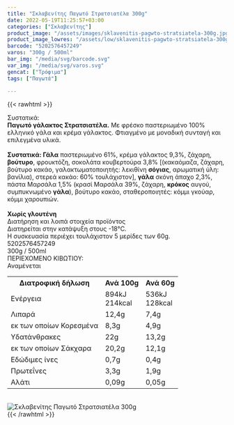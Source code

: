 ```yaml
---
title: "Σκλαβενίτης Παγωτό Στρατσιατέλα 300g"
date: 2022-05-19T11:25:57+03:00
categories: ["Σκλαβενίτης"]
product_image: "/assets/images/sklavenitis-pagwto-stratsiatela-300g.jpg"
product_image_lowres: "/assets/low/sklavenitis-pagwto-stratsiatela-300g.jpg"
barcode: "5202576457249"
varos: "300g / 500ml"
bar_img: "/media/svg/barcode.svg"
var_img: "/media/svg/varos.svg"
gencat: ["Τρόφιμα"]
tags: ["Παγωτά"]

---
```

{{< rawhtml >}}

<div class="sload577"><div class="product"><div id="sistatika">Συστατικά:</div><div class="alltext"><b>Παγωτό γάλακτος Στρατσιατέλα.</b> Με φρέσκο παστεριωμένο 100% ελληνικό γάλα και κρέμα γάλακτος. Φτιαγμένο με μοναδική συνταγή και επιλεγμένα υλικά.<br><br><b>Συστατικά: Γάλα</b> παστεριωμένο 61%, κρέμα γάλακτος 9,3%, ζάχαρη, <b>βούτυρο</b>, φρουκτόζη, σοκολάτα κουβερτούρα 3,8% [(κακαόμαζα, ζάχαρη, βούτυρο κακάο, γαλακτωματοποιητής: λεκιθίνη <b>σόγιας</b>, αρωματική ύλη: βανίλια), στερεά κακάο: 60% τουλάχιστον], <b>γάλα</b> σκόνη άπαχο 2,3%, πάστα Μαρσάλα 1,5% (κρασί Μαρσάλα 39%, ζάχαρη, <b>κρόκος</b> αυγού, συμπυκνωμένο <b>γάλα</b>), βούτυρο κακάο, σταθεροποιητές: κόμμι γκούαρ, κόμμι χαρουπιών.<br><br><b class="sorange stfff sp10 sbrd4 smb10">Χωρίς γλουτένη</b></div><div class="smb15"></div><div id="loipa">Διατήρηση και λοιπά στοιχεία προϊόντος</div><div class="alltext">Διατηρείται στην κατάψυξη στους -18°C.<br>Η συσκευασία περιέχει τουλάχιστον 5 μερίδες των 60g.<br></div><div id="barcode"><div id="barimage1"></div><span id="bartext">5202576457249</span></div><div id="varos"><div id="varosimage1"></div><span id="varostext">300g / 500ml</span></div><div id="kivotio">ΠΕΡΙΕΧΟΜΕΝΟ ΚΙΒΩΤΙΟΥ:<br>Αναμένεται</div><div class="tabout"><table id="diatable"><tbody><tr><th>Διατροφική δήλωση</th><th>Ανά 100g</th><th>Ανά 60g</th></tr><tr><td class="texr2">Ενέργεια</td><td class="texr">894kJ<br>214kcal</td><td class="texr">536kJ<br>128kcal</td></tr><tr><td class="texr2">Λιπαρά</td><td class="texr">12,4g</td><td class="texr">7,4g</td></tr><tr><td class="gray">εκ των οποίων Κορεσµένα</td><td class="gray2">8,3g</td><td class="gray2">4,9g</td></tr><tr><td class="texr2">Yδατάνθρακες</td><td class="texr">22g</td><td class="texr">13,2g</td></tr><tr><td class="gray">εκ των οποίων Σάκχαρα</td><td class="gray2">20,2g</td><td class="gray2">12,1g</td></tr><tr><td class="texr2">Eδώδιμες ίνες</td><td class="texr">0,7g</td><td class="texr">0,4g</td></tr><tr><td class="texr2">Πρωτεΐνες</td><td class="texr">3,3g</td><td class="texr">1,9g</td></tr><tr><td class="texr2">Αλάτι</td><td class="texr">0,09g</td><td class="texr">0,05g</td></tr></tbody></table></div><br><div class="pimg"><img alt="Σκλαβενίτης Παγωτό Στρατσιατέλα 300g" title="Σκλαβενίτης Παγωτό Στρατσιατέλα 300g" src="/assets/images/sklavenitis-pagwto-stratsiatela-300g.jpg"></div></div></div>
{{< /rawhtml >}}


